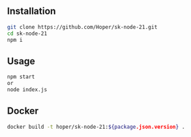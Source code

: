 ## Installation
```sh
git clone https://github.com/Hoper/sk-node-21.git
cd sk-node-21
npm i
```
## Usage

```sh
npm start
or
node index.js
```
## Docker

```sh
docker build -t hoper/sk-node-21:${package.json.version} .
```
